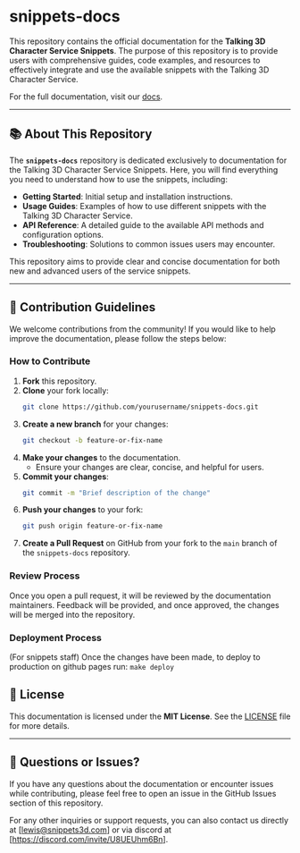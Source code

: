 # snippets-docs

This repository contains the official documentation for the **Talking 3D Character Service Snippets**. The purpose of this repository is to provide users with comprehensive guides, code examples, and resources to effectively integrate and use the available snippets with the Talking 3D Character Service.

For the full documentation, visit our [docs](https://docs.snippets3d.com).


---

## 📚 About This Repository

The **`snippets-docs`** repository is dedicated exclusively to documentation for the Talking 3D Character Service Snippets. Here, you will find everything you need to understand how to use the snippets, including:

- **Getting Started**: Initial setup and installation instructions.
- **Usage Guides**: Examples of how to use different snippets with the Talking 3D Character Service.
- **API Reference**: A detailed guide to the available API methods and configuration options.
- **Troubleshooting**: Solutions to common issues users may encounter.

This repository aims to provide clear and concise documentation for both new and advanced users of the service snippets.

---

## 🔧 Contribution Guidelines

We welcome contributions from the community! If you would like to help improve the documentation, please follow the steps below:

### How to Contribute
1. **Fork** this repository.
2. **Clone** your fork locally:
    ```bash
    git clone https://github.com/yourusername/snippets-docs.git
    ```
3. **Create a new branch** for your changes:
    ```bash
    git checkout -b feature-or-fix-name
    ```
4. **Make your changes** to the documentation.
    - Ensure your changes are clear, concise, and helpful for users.
5. **Commit your changes**:
    ```bash
    git commit -m "Brief description of the change"
    ```
6. **Push your changes** to your fork:
    ```bash
    git push origin feature-or-fix-name
    ```
7. **Create a Pull Request** on GitHub from your fork to the `main` branch of the `snippets-docs` repository.

### Review Process
Once you open a pull request, it will be reviewed by the documentation maintainers. Feedback will be provided, and once approved, the changes will be merged into the repository.

### Deployment Process

(For snippets staff)
Once the changes have been made, to deploy to production on github pages run:
`make deploy`

## 📄 License

This documentation is licensed under the **MIT License**. See the [LICENSE](LICENSE) file for more details.

---

## 💬 Questions or Issues?

If you have any questions about the documentation or encounter issues while contributing, please feel free to open an issue in the GitHub Issues section of this repository.

For any other inquiries or support requests, you can also contact us directly at [lewis@snippets3d.com] or via discord at [https://discord.com/invite/U8UEUhm6Bn].

